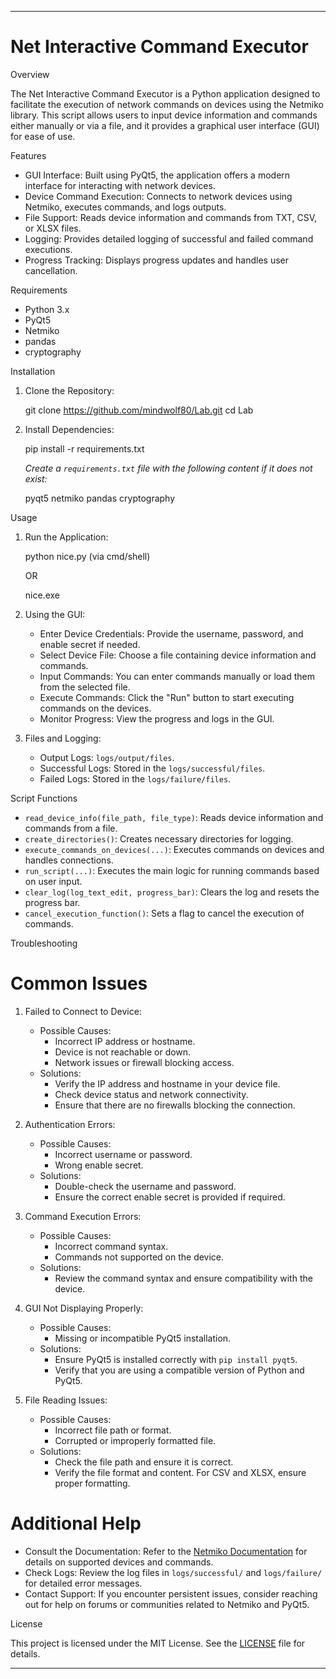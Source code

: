 
---

# Net Interactive Command Executor

 Overview

The Net Interactive Command Executor is a Python application designed to facilitate the execution of network commands on devices using the Netmiko library. This script allows users to input device information and commands either manually or via a file, and it provides a graphical user interface (GUI) for ease of use.

 Features

- GUI Interface: Built using PyQt5, the application offers a modern interface for interacting with network devices.
- Device Command Execution: Connects to network devices using Netmiko, executes commands, and logs outputs.
- File Support: Reads device information and commands from TXT, CSV, or XLSX files.
- Logging: Provides detailed logging of successful and failed command executions.
- Progress Tracking: Displays progress updates and handles user cancellation.

 Requirements

- Python 3.x
- PyQt5
- Netmiko
- pandas
- cryptography

 Installation

1. Clone the Repository:
   
   git clone https://github.com/mindwolf80/Lab.git
   cd Lab
   

2. Install Dependencies:
   
   pip install -r requirements.txt
   

   *Create a `requirements.txt` file with the following content if it does not exist:*
   
   pyqt5
   netmiko
   pandas
   cryptography
   

 Usage

1. Run the Application:
   
   python nice.py (via cmd/shell)
    
	 OR
	 
   nice.exe

2. Using the GUI:
   - Enter Device Credentials: Provide the username, password, and enable secret if needed.
   - Select Device File: Choose a file containing device information and commands.
   - Input Commands: You can enter commands manually or load them from the selected file.
   - Execute Commands: Click the "Run" button to start executing commands on the devices.
   - Monitor Progress: View the progress and logs in the GUI.

3. Files and Logging:
   - Output Logs: `logs/output/files`.
   - Successful Logs: Stored in the `logs/successful/files`.
   - Failed Logs: Stored in the `logs/failure/files`.

 Script Functions

- `read_device_info(file_path, file_type)`: Reads device information and commands from a file.
- `create_directories()`: Creates necessary directories for logging.
- `execute_commands_on_devices(...)`: Executes commands on devices and handles connections.
- `run_script(...)`: Executes the main logic for running commands based on user input.
- `clear_log(log_text_edit, progress_bar)`: Clears the log and resets the progress bar.
- `cancel_execution_function()`: Sets a flag to cancel the execution of commands.

 Troubleshooting

# Common Issues

1. Failed to Connect to Device:
   - Possible Causes:
     - Incorrect IP address or hostname.
     - Device is not reachable or down.
     - Network issues or firewall blocking access.
   - Solutions:
     - Verify the IP address and hostname in your device file.
     - Check device status and network connectivity.
     - Ensure that there are no firewalls blocking the connection.

2. Authentication Errors:
   - Possible Causes:
     - Incorrect username or password.
     - Wrong enable secret.
   - Solutions:
     - Double-check the username and password.
     - Ensure the correct enable secret is provided if required.

3. Command Execution Errors:
   - Possible Causes:
     - Incorrect command syntax.
     - Commands not supported on the device.
   - Solutions:
     - Review the command syntax and ensure compatibility with the device.

4. GUI Not Displaying Properly:
   - Possible Causes:
     - Missing or incompatible PyQt5 installation.
   - Solutions:
     - Ensure PyQt5 is installed correctly with `pip install pyqt5`.
     - Verify that you are using a compatible version of Python and PyQt5.

5. File Reading Issues:
   - Possible Causes:
     - Incorrect file path or format.
     - Corrupted or improperly formatted file.
   - Solutions:
     - Check the file path and ensure it is correct.
     - Verify the file format and content. For CSV and XLSX, ensure proper formatting.

# Additional Help

- Consult the Documentation: Refer to the [Netmiko Documentation](https://netmiko.readthedocs.io/) for details on supported devices and commands.
- Check Logs: Review the log files in `logs/successful/` and `logs/failure/` for detailed error messages.
- Contact Support: If you encounter persistent issues, consider reaching out for help on forums or communities related to Netmiko and PyQt5.

 License

This project is licensed under the MIT License. See the [LICENSE](LICENSE) file for details.

---
